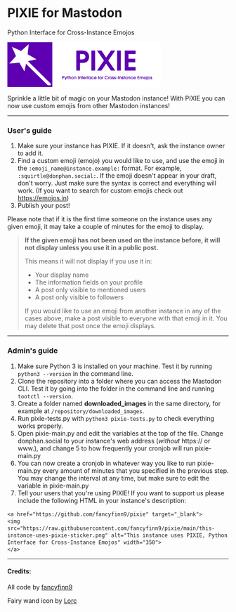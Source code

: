 # PIXIE for Mastodon
Python Interface for Cross-Instance Emojos

<img src="pixie-sticker.png" alt="PIXIE - Python Interface for Cross-Instance Emojos" width="350"/>

Sprinkle a little bit of magic on your Mastodon instance! With PIXIE you can now use custom emojis from other Mastodon instances!

---

### User's guide
1. Make sure your instance has PIXIE. If it doesn't, ask the instance owner to add it.
2. Find a custom emoji (emojo) you would like to use, and use the emoji in the `:emoji_name@instance.example:` format. For example, `:squirtle@donphan.social:`. If the emoji doesn't appear in your draft, don't worry. Just make sure the syntax is correct and everything will work. (If you want to search for custom emojis check out https://emojos.in)
3. Publish your post!

Please note that if it is the first time someone on the instance uses any given emoji, it may take a couple of minutes for the emoji to display.

>**If the given emoji has not been used on the instance before, it will not display unless you use it in a public post.**
>
>This means it will not display if you use it in:
>- Your display name
>- The information fields on your profile
>- A post only visible to mentioned users
>- A post only visible to followers
>
>If you would like to use an emoji from another instance in any of the cases above, make a post visible to everyone with that emoji in it. You may delete that post once the emoji displays.

---

### Admin's guide
1. Make sure Python 3 is installed on your machine. Test it by running `python3 --version` in the command line.
2. Clone the repository into a folder where you can access the Mastodon CLI. Test it by going into the folder in the command line and running `tootctl --version`.
3. Create a folder named **downloaded_images** in the same directory, for example at `/repository/downloaded_images`.
4. Run pixie-tests.py with `python3 pixie-tests.py` to check everything works properly.
5. Open pixie-main.py and edit the variables at the top of the file. Change donphan.social to your instance's web address (*without* https:// or <span>ww</span>w.), and change 5 to how frequently your cronjob will run pixie-main.py
6. You can now create a cronjob in whatever way you like to run pixie-main.py every amount of minutes that you specified in the previous step. You may change the interval at any time, but make sure to edit the variable in pixie-main.py
7. Tell your users that you're using PIXIE! If you want to support us please include the following HTML in your instance's description:

```
<a href="https://github.com/fancyfinn9/pixie" target="_blank">
<img src="https://raw.githubusercontent.com/fancyfinn9/pixie/main/this-instance-uses-pixie-sticker.png" alt="This instance uses PIXIE, Python Interface for Cross-Instance Emojos" width="350">
</a>
```

---
#### Credits:

All code by [fancyfinn9](https://donphan.social/@fancyfinn9)

Fairy wand icon by [Lorc](https://lorcblog.blogspot.com/)
